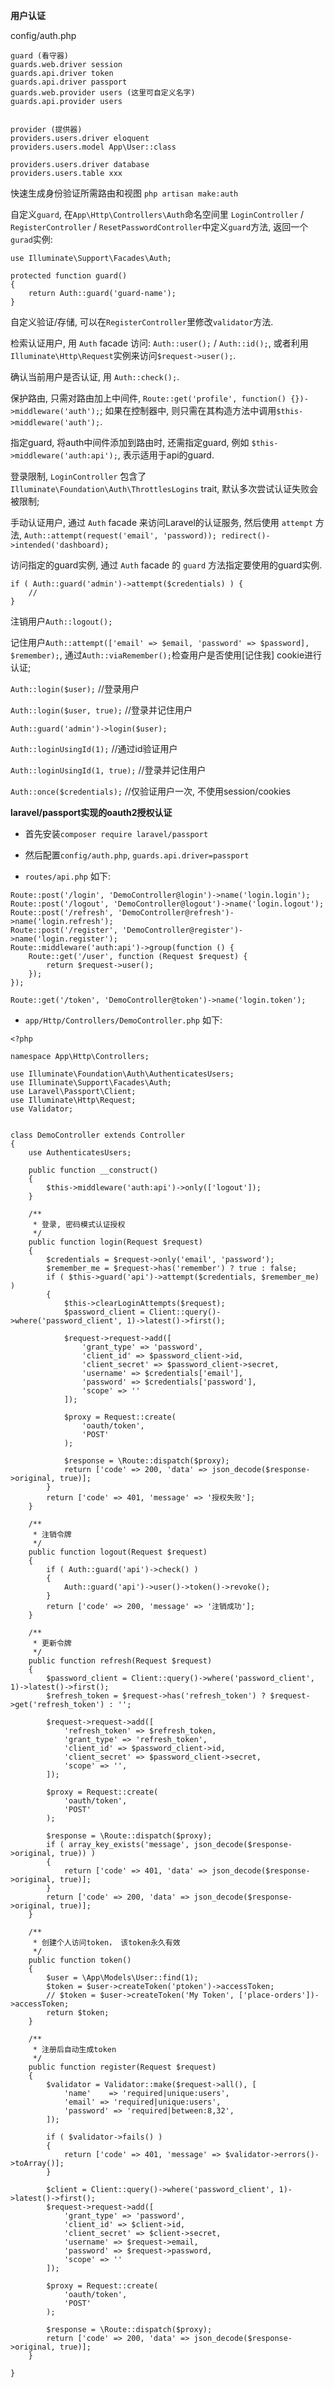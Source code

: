 **用户认证**

config/auth.php

```
guard (看守器)
guards.web.driver session
guards.api.driver token
guards.api.driver passport
guards.web.provider users (这里可自定义名字)
guards.api.provider users


provider (提供器)
providers.users.driver eloquent
providers.users.model App\User::class

providers.users.driver database
providers.users.table xxx
```


快速生成身份验证所需路由和视图
`php artisan make:auth`

自定义`guard`, 在`App\Http\Controllers\Auth`命名空间里
`LoginController` / `RegisterController` / `ResetPasswordController`中定义`guard`方法, 返回一个`gurad`实例:

```
use Illuminate\Support\Facades\Auth;

protected function guard()
{
    return Auth::guard('guard-name');
}
```

自定义验证/存储, 可以在`RegisterController`里修改`validator`方法.

检索认证用户, 用 `Auth` facade 访问: `Auth::user();` / `Auth::id();`, 或者利用`Illuminate\Http\Request`实例来访问`$request->user();`.

确认当前用户是否认证, 用 `Auth::check();`.

保护路由, 只需对路由加上中间件, `Route::get('profile', function() {})->middleware('auth');`; 如果在控制器中, 则只需在其构造方法中调用`$this->middleware('auth');`.

指定guard, 将auth中间件添加到路由时, 还需指定guard, 例如
`$this->middleware('auth:api');`, 表示适用于api的guard.

登录限制, `LoginController` 包含了 `Illuminate\Foundation\Auth\ThrottlesLogins` trait, 默认多次尝试认证失败会被限制;

手动认证用户, 通过 `Auth` facade 来访问Laravel的认证服务, 然后使用 `attempt` 方法, `Auth::attempt(request('email', 'password)); redirect()->intended('dashboard);`

访问指定的guard实例, 通过 `Auth` facade 的 `guard` 方法指定要使用的guard实例. 

```
if ( Auth::guard('admin')->attempt($credentials) ) {
	//
}
```

注销用户`Auth::logout();`

记住用户`Auth::attempt(['email' => $email, 'password' => $password], $remember);`, 通过`Auth::viaRemember();`检查用户是否使用[记住我] cookie进行认证;

`Auth::login($user);` //登录用户

`Auth::login($user, true);`  //登录并记住用户

`Auth::guard('admin')->login($user);`

`Auth::loginUsingId(1);`  //通过id验证用户

`Auth::loginUsingId(1, true);`  //登录并记住用户

`Auth::once($credentials);`  //仅验证用户一次, 不使用session/cookies


**laravel/passport实现的oauth2授权认证**

- 首先安装`composer require laravel/passport`

- 然后配置`config/auth.php`, `guards.api.driver=passport`

- `routes/api.php` 如下:

```
Route::post('/login', 'DemoController@login')->name('login.login');
Route::post('/logout', 'DemoController@logout')->name('login.logout');
Route::post('/refresh', 'DemoController@refresh')->name('login.refresh');
Route::post('/register', 'DemoController@register')->name('login.register');
Route::middleware('auth:api')->group(function () {
    Route::get('/user', function (Request $request) {
        return $request->user();
    });
});

Route::get('/token', 'DemoController@token')->name('login.token');
```

- `app/Http/Controllers/DemoController.php` 如下:

```
<?php

namespace App\Http\Controllers;

use Illuminate\Foundation\Auth\AuthenticatesUsers;
use Illuminate\Support\Facades\Auth;
use Laravel\Passport\Client;
use Illuminate\Http\Request;
use Validator;


class DemoController extends Controller
{
    use AuthenticatesUsers;

    public function __construct()
    {
        $this->middleware('auth:api')->only(['logout']);
    }

    /**
     * 登录, 密码模式认证授权
     */
    public function login(Request $request)
    {
        $credentials = $request->only('email', 'password');
        $remember_me = $request->has('remember') ? true : false;
        if ( $this->guard('api')->attempt($credentials, $remember_me) )
        {
            $this->clearLoginAttempts($request);
            $password_client = Client::query()->where('password_client', 1)->latest()->first();
    
            $request->request->add([
                'grant_type' => 'password',
                'client_id' => $password_client->id,
                'client_secret' => $password_client->secret,
                'username' => $credentials['email'],
                'password' => $credentials['password'],
                'scope' => ''
            ]);
    
            $proxy = Request::create(
                'oauth/token',
                'POST'
            );
    
            $response = \Route::dispatch($proxy);
            return ['code' => 200, 'data' => json_decode($response->original, true)];
        }
        return ['code' => 401, 'message' => '授权失败'];
    }

    /**
     * 注销令牌
     */
    public function logout(Request $request)
    {
        if ( Auth::guard('api')->check() )
        {
            Auth::guard('api')->user()->token()->revoke();
        }
        return ['code' => 200, 'message' => '注销成功'];
    }

    /**
     * 更新令牌
     */
    public function refresh(Request $request)
    {
        $password_client = Client::query()->where('password_client', 1)->latest()->first();
        $refresh_token = $request->has('refresh_token') ? $request->get('refresh_token') : '';

        $request->request->add([
            'refresh_token' => $refresh_token,
            'grant_type' => 'refresh_token',
            'client_id' => $password_client->id,
            'client_secret' => $password_client->secret,
            'scope' => '',
        ]);
        
        $proxy = Request::create(
            'oauth/token',
            'POST'
        );

        $response = \Route::dispatch($proxy);
        if ( array_key_exists('message', json_decode($response->original, true)) )
        {
            return ['code' => 401, 'data' => json_decode($response->original, true)];
        }
        return ['code' => 200, 'data' => json_decode($response->original, true)];
    }

    /**
     * 创建个人访问token， 该token永久有效
     */
    public function token()
    {
        $user = \App\Models\User::find(1);
        $token = $user->createToken('ptoken')->accessToken;
        // $token = $user->createToken('My Token', ['place-orders'])->accessToken;
        return $token;
    }

    /**
     * 注册后自动生成token
     */
    public function register(Request $request)
    {
        $validator = Validator::make($request->all(), [
            'name'    => 'required|unique:users',
            'email' => 'required|unique:users',
            'password' => 'required|between:8,32',
        ]);

        if ( $validator->fails() )
        {
            return ['code' => 401, 'message' => $validator->errors()->toArray()];
        }

        $client = Client::query()->where('password_client', 1)->latest()->first();
        $request->request->add([
            'grant_type' => 'password',
            'client_id' => $client->id,
            'client_secret' => $client->secret,
            'username' => $request->email,
            'password' => $request->password,
            'scope' => ''
        ]);

        $proxy = Request::create(
            'oauth/token',
            'POST'
        );

        $response = \Route::dispatch($proxy);
        return ['code' => 200, 'data' => json_decode($response->original, true)];
    }

}
```
